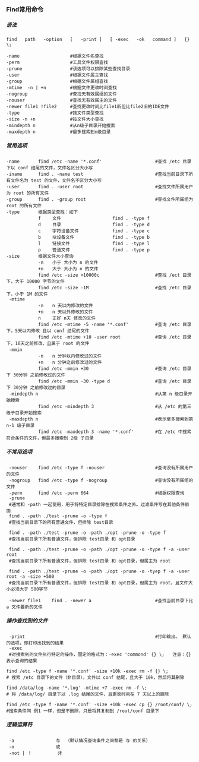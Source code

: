 ### Find常用命令
##### 语法
    find   path   -option   [   -print ]   [ -exec   -ok   command ]   {} \;
    
    -name                   #根据文件名查找
    -perm                   #工具文件权限查找
    -prune                  #该选项可以排除某些查找目录
    -user                   #根据文件属主查找
    -group                  #根据文件属组查找
    -mtime  -n | +n         #根据文件更改时间查找
    -nogroup                #查找无有效属组的文件
    -nouser                 #查找无有效属主的文件
    -newer file1 !file2     #查找更改时间比file1新但比file2旧的IDE文件
    -type                   #按文件类型查找
    -size -n +n             #按文件大小查找
    -mindepth n             #从n级子目录开始搜索
    -maxdepth n             #最多搜索到n级目录
 ##### 常用选项
    -name       find /etc -name '*.conf'                    #查找 /etc 目录下以 conf 结尾的文件，文件名区分大小写
    -iname      find . -name test                           #查找当前目录下所有文件名为 test 的文件，文件名不区分大小写
    -user       find . -user root                           #查找文件所属用户为 root 的所有文件
    -group      find . -group root                          #查找文件所属组为 root 的所有文件
    -type       根据类型查找：如下
                f　　 文件　　　　　　　　      find . -type f 
                d　　 目录　　　　　　　　      find . -type d 
                c　　 字符设备文件　　　　      find . -type c
                b　　 块设备文件　　　　　      find . -type b
                l　　 链接文件　　　　　　      find . -type l
                p　　 管道文件　　　　　　      find . -type p
    -size       根据文件大小查询 
                -n　　小于 大小为 n 的文件
                +n　　大于 大小为 n 的文件     
                find /etc -size +10000c                     #查找 /ect 目录下，大于 10000 字节的文件  
                find /etc -size -1M                         #查找 /etc 目录下，小于 1M 的文件  
     -mtime 
                -n　　n 天以内修改的文件
                +n　　n 天以外修改的文件
                n　　 正好 n天 修改的文件
                find /etc -mtime -5 -name '*.conf'          #查询 /etc 目录下，5天以内修改 且以 conf 结尾的文件
                find /etc -mtime +10 -user root             #查询 /etc 目录下，10天之前修改，且属于 root 的文件
     -mmin　
                -n　　n 分钟以内修改过的文件
                +n　　n 分钟之前修改过的文件   
                find /etc -mmin +30                         #查询 /etc 目录下 30分钟 之前修改过的文件
                find /etc -mmin -30 -type d                 #查询 /etc 目录下 30分钟 之前修改过的目录
     -mindepth n                                            #从第 n 级目录开始搜索
                find /etc -mindepth 3                       #从 /etc 的第三级子目录开始搜索
     -maxdepth n                                            #表示至多搜索到第 n-1 级子目录
                find /etc -maxdepth 3 -name '*.conf'        #在 /etc 中搜索符合条件的文件，但最多搜索到 2级 子目录
 ##### 不常用选项  
     -nouser    find /etc -type f -nouser                   #查询没有所属用户的文件    
     -nogroup   find /etc -type f -nogroup                  #查询没有所属组的文件
     -perm      find /etc -perm 664                         #根据权限查询
     -prune     
     #通常和 -path 一起使用，用于将特定目录排除在搜索条件之外。过滤条件写在其他条件前面
     find . -path ./test -prune -o -type f                  
     #查找当前目录下的所有普通文件，但排除 test目录
     
     find . -path ./test -prune -o -path ./opt -prune -o -type f    
     #查找当前目录下所有普通文件，但排除 test目录 和 opt目录
     
     find . -path ./test -prune -o -path ./opt -prune -o -type f -a -user root  
     #查找当前目录下所有普通文件，但排除 test目录 和 opt目录，但属主为 root
     
     find . -path ./test -prune -o -path ./opt -prune -o -tyep f -a -user root -a -size +500    
     #查找当前目录下所有普通文件，但排除 test目录 和 opt目录，但属主为 root，且文件大小必须大于 500字节
    
     -newer file1    find . -newer a                        #查找当前目录下比 a 文件要新的文件
 ##### 操作查找到的文件
     -print                                                 #打印输出。 默认的选项，即打印出找到的结果
     -exec       
     #对搜索到的文件执行特定的操作，固定的格式为：-exec 'commond' {} \;   注意：{} 表示查询的结果 
     
    find /etc -type f -name '*.conf' -size +10k -exec rm -f {} \;         
    # 搜索 /etc 目录下的文件（非目录），文件以 conf 结尾，且大于 10k，然后将其删除
    
    find /data/log -name '*.log' -mtime +7 -exec rm -f \;                 
    # 将 /data/log/ 目录下以 .log 结尾的文件，且更改时间在 7 天以上的删除
    
    find /etc -type f -name '*.conf' -size +10k -exec cp {} /root/conf/ \;  
    #搜索条件同 例1 一样，但是不删除，只是将其复制到 /root/conf 目录下  
    
 ##### 逻辑运算符　
     -a　　　　         与  （默认情况查询条件之间都是 与 的关系）
     -o　　　　         或
     -not | ！　        非                    
                
